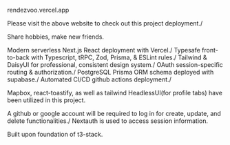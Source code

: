 rendezvoo.vercel.app

Please visit the above website to check out this project deployment./

Share hobbies, make new friends.

Modern serverless Next.js React deployment with Vercel./
Typesafe front-to-back with Typescript, tRPC, Zod, Prisma, & ESLint rules./
Tailwind & DaisyUI for professional, consistent design system./
OAuth session-specific routing & authorization./
PostgreSQL Prisma ORM schema deployed with supabase./
Automated CI/CD github actions deployment./

Mapbox, react-toastify, as well as tailwind HeadlessUI(for profile tabs) have been utilized in this project.

A github or google account will be required to log in for create, update, and delete functionalities./
Nextauth is used to access session information.

Built upon foundation of t3-stack.
